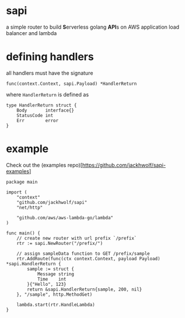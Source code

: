 # sapi
a simple router to build **S**erverless golang **API**s on AWS application load balancer and lambda

# defining handlers
all handlers must have the signature 
```
func(context.Context, sapi.Payload) *HandlerReturn
```
where `HandlerReturn` is defined as 
```
type HandlerReturn struct {
	Body       interface{}
	StatusCode int
	Err        error	
}
```

# example
Check out the (examples repo)[https://github.com/jackhwolf/sapi-examples]
```
package main

import (
	"context"
	"github.com/jackhwolf/sapi"
	"net/http"

	"github.com/aws/aws-lambda-go/lambda"
)

func main() {
	// create new router with url prefix `/prefix`
	rtr := sapi.NewRouter("/prefix/")

	// assign sampleData function to GET /prefix/sample
	rtr.AddRoute(func(ctx context.Context, payload Payload) *sapi.HandlerReturn {
		sample := struct {
			Message string
			Time    int
		}{"Hello", 123}
		return &sapi.HandlerReturn{sample, 200, nil}
	}, "/sample", http.MethodGet)

	lambda.start(rtr.HandleLambda)
}

```